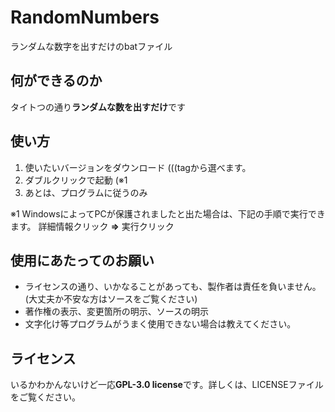 # RandomNumbers
ランダムな数字を出すだけのbatファイル

## 何ができるのか
タイトつの通り**ランダムな数を出すだけ**です

## 使い方
1. 使いたいバージョンをダウンロード    (((tagから選べます。
2. ダブルクリックで起動 (※1
3. あとは、プログラムに従うのみ


※1
WindowsによってPCが保護されましたと出た場合は、下記の手順で実行できます。
詳細情報クリック **=>** 実行クリック

## 使用にあたってのお願い
- ライセンスの通り、いかなることがあっても、製作者は責任を負いません。 (大丈夫か不安な方はソースをご覧ください)
- 著作権の表示、変更箇所の明示、ソースの明示
- 文字化け等プログラムがうまく使用できない場合は教えてください。

## ライセンス
いるかわかんないけど一応**GPL-3.0 license**です。詳しくは、LICENSEファイルをご覧ください。
